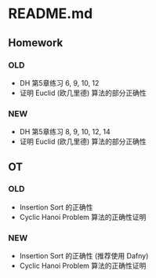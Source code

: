 # README.md

## Homework

### OLD
- DH 第5章练习 6, 9, 10, 12
- 证明 Euclid (欧几里德) 算法的部分正确性

### NEW
- DH 第5章练习 8, 9, 10, 12, 14
- 证明 Euclid (欧几里德) 算法的部分正确性

## OT

### OLD
- Insertion Sort 的正确性
- Cyclic Hanoi Problem 算法的正确性证明

### NEW
- Insertion Sort 的正确性 (推荐使用 Dafny)
- Cyclic Hanoi Problem 算法的正确性证明
